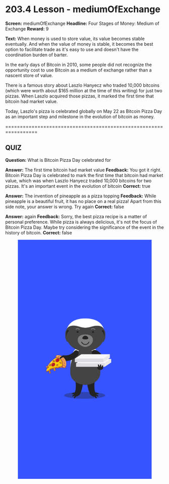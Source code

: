 # 203.4 Lesson - mediumOfExchange

**Screen:** mediumOfExchange
**Headline:** Four Stages of Money: Medium of Exchange
**Reward:** 9

**Text:** When money is used to store value, its value becomes stable eventually. And when the value of money is stable, it becomes the best option to facilitate trade as it&#x27;s easy to use and doesn&#x27;t have the coordination burden of barter.

In the early days of Bitcoin in 2010, some people did not recognize the opportunity cost to use Bitcoin as a medium of exchange rather than a nascent store of value.

There is a famous story about Laszlo Hanyecz who traded 10,000 bitcoins (which were worth about $165 million at the time of this writing) for just two pizzas. When Laszlo acquired those pizzas, it marked the first time that bitcoin had market value.

Today, Laszlo&#x27;s pizza is celebrated globally on May 22 as Bitcoin Pizza Day as an important step and milestone in the evolution of bitcoin as money.


=================================================================

## QUIZ

**Question:** What is Bitcoin Pizza Day celebrated for

**Answer:** The first time bitcoin had market value
**Feedback:** You got it right. Bitcoin Pizza Day is celebrated to mark the first time that bitcoin had market value, which was when Laszlo Hanyecz traded 10,000 bitcoins for two pizzas. It&#x27;s an important event in the evolution of bitcoin
**Correct:** true

**Answer:** The invention of pineapple as a pizza topping
**Feedback:** While pineapple is a beautiful fruit, it has no place on a real pizza! Apart from this side note, your answer is wrong. Try again
**Correct:** false

**Answer:** again
**Feedback:** Sorry, the best pizza recipe is a matter of personal preference. While pizza is always delicious, it&#x27;s not the focus of Bitcoin Pizza Day. Maybe try considering the significance of the event in the history of bitcoin.
**Correct:** false


<figure><img src="../.gitbook/assets/203-04.png" alt=""><figcaption></figcaption></figure>

